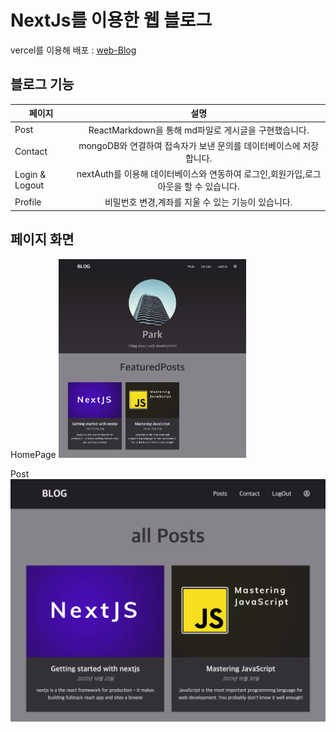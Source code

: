 # NextJs를 이용한 웹 블로그

vercel를 이용해 배포 : [web-Blog](https://web-blog-sigma.vercel.app/)

## 블로그 기능

| 페이지         |                                         설명                                         |
| -------------- | :----------------------------------------------------------------------------------: |
| Post           |                 ReactMarkdown을 통해 md파일로 게시글을 구현했습니다.                 |
| Contact        |          mongoDB와 연결하여 접속자가 보낸 문의를 데이터베이스에 저장합니다.          |
| Login & Logout | nextAuth를 이용해 데이터베이스와 연동하여 로그인,회원가입,로그아웃을 할 수 있습니다. |
| Profile        |                  비밀번호 변경,계좌를 지울 수 있는 기능이 있습니다.                  |

## 페이지 화면

HomePage
<img width='300' src='/rd-image/home-page.png' alt='homepage'>

Post
![post](rd-image/posts.png)

